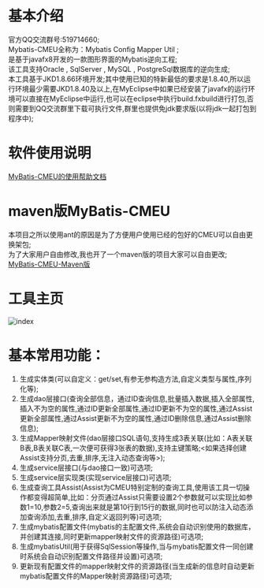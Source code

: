# 基本介绍
官方QQ交流群号:519714660;<br/>
Mybatis-CMEU全称为：Mybatis Config Mapper Util ;<br/>
是基于javafx8开发的一款图形界面的Mybatis逆向工程;<br/>
该工具支持Oracle , SqlServer , MySQL , PostgreSql数据库的逆向生成;<br/>
本工具基于JKD1.8.66环境开发;其中使用已知的特新最低的要求是1.8.40,所以运行环境最少需要JKD1.8.40及以上,在MyEclipse中如果已经安装了javafx的运行环境可以直接在MyEclipse中运行,也可以在eclipse中执行build.fxbuild进行打包,否则需要到QQ交流群里下载可执行文件,群里也提供免jdk要求版(以将jdk一起打包到程序中);<br/>
# 软件使用说明
[MyBatis-CMEU的使用帮助文档](https://shenzhenmirren.github.io/MyBatis-CMEU-DOC/)<br/>

# maven版MyBatis-CMEU
本项目之所以使用ant的原因是为了方便用户使用已经的包好的CMEU可以自由更换架包;<br/>
为了大家用户自由修改,我也开了一个maven版的项目大家可以自由更改;<br/>
[MyBatis-CMEU-Maven版](https://github.com/shenzhenMirren/MyBatis-CMEU-Maven/)<br/>


# 工具主页<br/>
![index](https://raw.githubusercontent.com/shenzhenMirren/MyBatis-CMEU-DOC/master/resource/images/index.png)

# 基本常用功能：<br/>
<ol>
<li>生成实体类(可以自定义：get/set,有参无参构造方法,自定义类型与属性,序列化等);</li>
<li>生成dao层接口(查询全部信息，通过ID查询信息,批量插入数据,插入全部属性,插入不为空的属性,通过ID更新全部属性,通过ID更新不为空的属性,通过Assist更新全部属性,通过Assist更新不为空的属性,通过ID删除信息,通过Assist删除信息);</li>
<li>生成Mapper映射文件(dao层接口SQL语句,支持生成3表关联(比如：A表关联B表,B表关联C表,一次便可获得3张表的数据),支持主键策略;&lt;如果选择创建Assist支持分页,去重,排序,无注入动态查询等&gt;);</li>
<li>生成service层接口(与dao接口一致)可选项;</li>
<li>生成service层实现类(实现service层接口)可选项;</li>
<li>生成查询工具Assist(Assist为CMEU特别定制的查询工具,使用该工具一切操作都变得超简单,比如：分页通过Assist只需要设置2个参数就可以实现比如参数1=10,参数2=5,查询出来就是第10行到15行的数据,同时也可以防注入动态添加查询添加,去重,排序,自定义返回列等)可选项;</li>
<li>生成mybatis配置文件(mybatis的主配置文件,系统会自动识别使用的数据库，并创建其连接,同时更新mapper映射文件的资源路径)可选项;</li>
<li>生成mybatisUtil(用于获得SqlSession等操作,当与mybatis配置文件一同创建时系统会自动识别配置文件路径并设置)可选项;</li>
<li>更新现有配置文件的mapper映射文件的资源路径(当生成新的信息时自动更新mybatis配置文件的Mapper映射资源路径)可选项;</li>
</ol>

  


